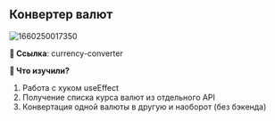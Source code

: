 ## Конвертер валют

![1660250017350](https://user-images.githubusercontent.com/12086860/184237245-dd26fc7e-1b84-4490-b9cf-3d40a4ded550.png)

**🌿 Ссылка**: currency-converter

**👀 Что изучили?**

1. Работа с хуком useEffect
2. Получение списка курса валют из отдельного API
3. Конвертация одной валюты в другую и наоборот (без бэкенда)
